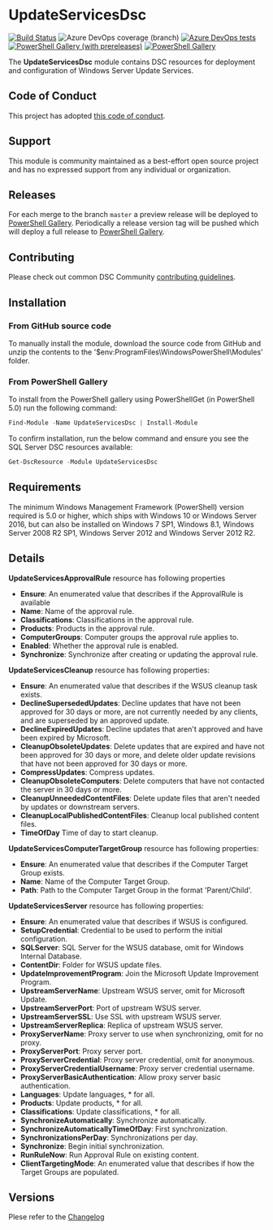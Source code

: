 # UpdateServicesDsc

[![Build Status](https://dev.azure.com/dsccommunity/UpdateServicesDsc/_apis/build/status/dsccommunity.UpdateServicesDsc?branchName=master)](https://dev.azure.com/dsccommunity/UpdateServicesDsc/_build/latest?definitionId=21&branchName=master)
![Azure DevOps coverage (branch)](https://img.shields.io/azure-devops/coverage/dsccommunity/UpdateServicesDsc/21/master)
[![Azure DevOps tests](https://img.shields.io/azure-devops/tests/dsccommunity/UpdateServicesDsc/21/master)](https://dsccommunity.visualstudio.com/UpdateServicesDsc/_test/analytics?definitionId=21&contextType=build)
[![PowerShell Gallery (with prereleases)](https://img.shields.io/powershellgallery/vpre/UpdateServicesDsc?label=UpdateServicesDsc%20Preview)](https://www.powershellgallery.com/packages/UpdateServicesDsc/)
[![PowerShell Gallery](https://img.shields.io/powershellgallery/v/UpdateServicesDsc?label=UpdateServicesDsc)](https://www.powershellgallery.com/packages/UpdateServicesDsc/)

The **UpdateServicesDsc** module contains DSC resources
for deployment and configuration of Windows Server Update Services.

## Code of Conduct

This project has adopted [this code of conduct](CODE_OF_CONDUCT.md).

## Support

This module is community maintained as a best-effort open source project
and has no expressed support from any individual or organization.

## Releases

For each merge to the branch `master` a preview release will be
deployed to [PowerShell Gallery](https://www.powershellgallery.com/).
Periodically a release version tag will be pushed which will deploy a
full release to [PowerShell Gallery](https://www.powershellgallery.com/).

## Contributing

Please check out common DSC Community [contributing guidelines](https://dsccommunity.org/guidelines/contributing).

## Installation

### From GitHub source code

To manually install the module, download the source code from GitHub and unzip
the contents to the '$env:ProgramFiles\WindowsPowerShell\Modules' folder.

### From PowerShell Gallery

To install from the PowerShell gallery using PowerShellGet (in PowerShell 5.0)
run the following command:

```powershell
Find-Module -Name UpdateServicesDsc | Install-Module
```

To confirm installation, run the below command and ensure you see the SQL Server
DSC resources available:

```powershell
Get-DscResource -Module UpdateServicesDsc
```

## Requirements

The minimum Windows Management Framework (PowerShell) version required is 5.0
or higher, which ships with Windows 10 or Windows Server 2016,
but can also be installed on Windows 7 SP1, Windows 8.1,
Windows Server 2008 R2 SP1, Windows Server 2012 and Windows Server 2012 R2.

## Details

**UpdateServicesApprovalRule** resource has following properties

* **Ensure**: An enumerated value that describes if the ApprovalRule is available
* **Name**: Name of the approval rule.
* **Classifications**: Classifications in the approval rule.
* **Products**: Products in the approval rule.
* **ComputerGroups**: Computer groups the approval rule applies to.
* **Enabled**: Whether the approval rule is enabled.
* **Synchronize**: Synchronize after creating or updating the approval rule.

**UpdateServicesCleanup** resource has following properties:

* **Ensure**: An enumerated value that describes if the WSUS cleanup task exists.
* **DeclineSupersededUpdates**: Decline updates that have not been approved for
 30 days or more, are not currently needed by any clients, and are superseded by an approved update.
* **DeclineExpiredUpdates**: Decline updates that aren't approved and have been expired by Microsoft.
* **CleanupObsoleteUpdates**: Delete updates that are expired and have not been
 approved for 30 days or more, and delete older update revisions that have not
 been approved for 30 days or more.
* **CompressUpdates**: Compress updates.
* **CleanupObsoleteComputers**: Delete computers that have not contacted the server in 30 days or more.
* **CleanupUnneededContentFiles**: Delete update files that aren't needed by updates or downstream servers.
* **CleanupLocalPublishedContentFiles**: Cleanup local published content files.
* **TimeOfDay** Time of day to start cleanup.

**UpdateServicesComputerTargetGroup** resource has following properties:

* **Ensure**: An enumerated value that describes if the Computer Target Group exists.
* **Name**: Name of the Computer Target Group.
* **Path**: Path to the Computer Target Group in the format 'Parent/Child'.

**UpdateServicesServer** resource has following properties:

* **Ensure**: An enumerated value that describes if WSUS is configured.
* **SetupCredential**: Credential to be used to perform the initial configuration.
* **SQLServer**: SQL Server for the WSUS database, omit for Windows Internal Database.
* **ContentDir**: Folder for WSUS update files.
* **UpdateImprovementProgram**: Join the Microsoft Update Improvement Program.
* **UpstreamServerName**: Upstream WSUS server, omit for Microsoft Update.
* **UpstreamServerPort**: Port of upstream WSUS server.
* **UpstreamServerSSL**: Use SSL with upstream WSUS server.
* **UpstreamServerReplica**: Replica of upstream WSUS server.
* **ProxyServerName**: Proxy server to use when synchronizing, omit for no proxy.
* **ProxyServerPort**: Proxy server port.
* **ProxyServerCredential**: Proxy server credential, omit for anonymous.
* **ProxyServerCredentialUsername**: Proxy server credential username.
* **ProxyServerBasicAuthentication**: Allow proxy server basic authentication.
* **Languages**: Update languages, * for all.
* **Products**: Update products, * for all.
* **Classifications**: Update classifications, * for all.
* **SynchronizeAutomatically**: Synchronize automatically.
* **SynchronizeAutomaticallyTimeOfDay**: First synchronization.
* **SynchronizationsPerDay**: Synchronizations per day.
* **Synchronize**: Begin initial synchronization.
* **RunRuleNow**: Run Approval Rule on existing content.
* **ClientTargetingMode**: An enumerated value that describes if how the Target Groups are populated.

## Versions

Plese refer to the [Changelog](CHANGELOG.md)
